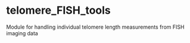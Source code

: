 # telomere_FISH_tools
Module for handling individual telomere length measurements from FISH imaging data
